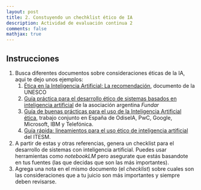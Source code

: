 ```yaml
---
layout: post
title: 2. Constuyendo un chechklist ético de IA
description: Actividad de evaluación continua 2
comments: false
mathjax: true
---
```


## Instrucciones

1. Busca diferentes documentos sobre consideraciones éticas de la IA, aqui te dejo unos ejemplos:
   1. [Ética en la Inteligencia Artificial: La recomendación](https://www.unesco.org/es/artificial-intelligence/recommendation-ethics), documento de la UNESCO
   2. [Guía práctica para el desarrollo ético de sistemas basados en inteligencia artificial](https://fund.ar/publicacion/guia-practica-para-el-desarrollo-etico/) de la asociación argentina *Fundar*
   3. [Guía de buenas prácticas para el uso de la Inteligencia Artificial ética](https://www.pwc.es/es/publicaciones/tecnologia/odiseia-pwc-guia-responsable-ia.html), trabajo conjunto en España de OdiseIA, PwC, Google, Microsoft, IBM y Telefónica.
   4. [Guía rápida: lineamientos para el uso ético de inteligencia artificial](https://tec.mx/sites/default/files/repositorio/integridad-academica/guia-rapida-alumnos-inteligencia-artificial.pdf?srsltid=AfmBOopmclO1FZ6VGwJQBhWA6DISGL1SVnrkBMP2HKdrTCpSmhr4Wsyy) del ITESM.
2. A partir de estas y otras referencias, genera un checklist para el desarrollo de sistemas con inteligencia artificial. Puedes usar herramientas como *notebookLM* pero asegurate que estás basandote en tus fuentes (las que decidas que son las más importantes).
3. Agrega una nota en el mismo documento (el *checklist*) sobre cuales son las consideraciones que a tu juicio son más importantes y siempre deben revisarse.

